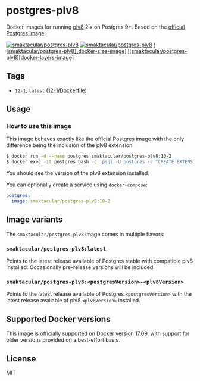 # postgres-plv8

Docker images for running [plv8](https://github.com/plv8/plv8) 2.x on Postgres 9+.
Based on the [official Postgres image](http://registry.hub.docker.com/_/postgres/).

[![smaktacular/postgres-plv8][docker-pulls-image]][docker-hub-url] [![smaktacular/postgres-plv8][docker-stars-image]][docker-hub-url] [![smaktacular/postgres-plv8][docker-size-image]][docker-hub-url] [![smaktacular/postgres-plv8][docker-layers-image]][docker-hub-url]

## Tags

- `12-1`, `latest` ([12-1/Dockerfile](https://github.com/smaktacular/docker-postgres-plv8/blob/master/10-2/Dockerfile))

## Usage

### How to use this image

This image behaves exactly like the official Postgres image with the only difference being the inclusion of the plv8 extension.

```sh
$ docker run -d --name postgres smaktacular/postgres-plv8:10-2
$ docker exec -it postgres bash -c 'psql -U postgres -c "CREATE EXTENSION plv8; SELECT extversion FROM pg_extension WHERE extname = ''plv8'';"'
```

You should see the version of the plv8 extension installed.

You can optionally create a service using `docker-compose`:

```yml
postgres:
  image: smaktacular/postgres-plv8:10-2
```

## Image variants

The `smaktacular/postgres-plv8` image comes in multiple flavors:

### `smaktacular/postgres-plv8:latest`

Points to the latest release available of Postgres stable with compatible plv8 installed. Occasionally pre-release versions will be included.

### `smaktacular/postgres-plv8:<postgresVersion>-<plv8Version>`

Points to the latest release available of Postgres `<postgresVersion>` with the latest release available of plv8 `<plv8Version>` installed.

## Supported Docker versions

This image is officially supported on Docker version 17.09, with support for older versions provided on a best-effort basis.

## License

MIT

[docker-hub-url]: https://hub.docker.com/r/smaktacular/postgres-plv8/
[docker-pulls-image]: https://img.shields.io/docker/pulls/smaktacular/postgres-plv8.svg?style=flat-square
[docker-stars-image]: https://img.shields.io/docker/stars/smaktacular/postgres-plv8.svg?style=flat-square
